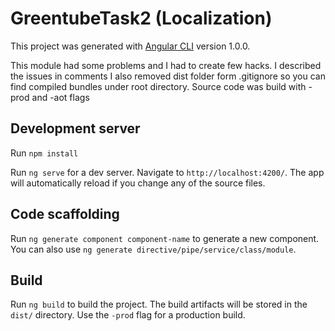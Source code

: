 # GreentubeTask2 (Localization)

This project was generated with [Angular CLI](https://github.com/angular/angular-cli) version 1.0.0.

This module had some problems and I had to create few hacks. I described the issues in comments
I also removed dist folder form .gitignore so you can find compiled bundles under root directory.
Source code was build with -prod and -aot flags 


## Development server
Run `npm install`

Run `ng serve` for a dev server. Navigate to `http://localhost:4200/`. The app will automatically reload if you change any of the source files.

## Code scaffolding

Run `ng generate component component-name` to generate a new component. You can also use `ng generate directive/pipe/service/class/module`.

## Build

Run `ng build` to build the project. The build artifacts will be stored in the `dist/` directory. Use the `-prod` flag for a production build.
